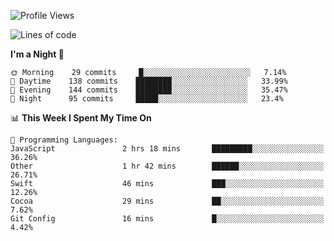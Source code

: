 <!--START_SECTION:waka-->
![Profile Views](http://img.shields.io/badge/Profile%20Views-0-blue)

![Lines of code](https://img.shields.io/badge/From%20Hello%20World%20I%27ve%20Written-150929%20lines%20of%20code-blue)

**I'm a Night 🦉** 

```text
🌞 Morning    29 commits     █░░░░░░░░░░░░░░░░░░░░░░░░   7.14% 
🌆 Daytime    138 commits    ████████░░░░░░░░░░░░░░░░░   33.99% 
🌃 Evening    144 commits    ████████░░░░░░░░░░░░░░░░░   35.47% 
🌙 Night      95 commits     █████░░░░░░░░░░░░░░░░░░░░   23.4%

```


📊 **This Week I Spent My Time On** 

```text
💬 Programming Languages: 
JavaScript               2 hrs 18 mins       █████████░░░░░░░░░░░░░░░░   36.26% 
Other                    1 hr 42 mins        ██████░░░░░░░░░░░░░░░░░░░   26.71% 
Swift                    46 mins             ███░░░░░░░░░░░░░░░░░░░░░░   12.26% 
Cocoa                    29 mins             ██░░░░░░░░░░░░░░░░░░░░░░░   7.62% 
Git Config               16 mins             █░░░░░░░░░░░░░░░░░░░░░░░░   4.42%

```


<!--END_SECTION:waka-->
